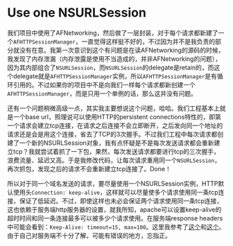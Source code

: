 # Use one NSURLSession

我们项目中使用了AFNetworking，然后做了一层封装，对于每个请求都新建了一个`AFHTTPSessionManager`，一直觉得这样挺不好的，不过因为并不是我负责的部分就没有在意。我第一次意识到这个有问题是在读AFNetworking的源码的时候，我发现了内存泄漏（内存泄露是使用不当造成的，并非AFNetworking的问题），因为其内部组合了`NSURLSession`，而`NSURLSession`的delegate是retain的，而这个delegate就是`AFHTTPSessionManager`实例，所以`AFHTTPSessionManager`是有循环引用的。不过如果你的项目中不是向我们一样每个请求都新创建一个`AFHTTPSessionManager`，而是只用一个单例的话，那么这并没有问题。

还有一个问题稍微高级一点，其实我主要想说这个问题，哈哈。我们工程基本上就是一个base url，照理说可以使用HTTP的persistent connections特性的，即第一个请求会建立tcp连接，在请求之后连接不会立即断开，之后发向同一个地址的请求还是会是用这个连接，省去了TCP的3次握手。不过我们工程中每次请求都创建了一个新的NSURLSession对象，我有点怀疑是不是每次发送请求都会重新建立tcp？我就尝试着抓了一下包，果然，每次发送请求都要进行tcp的三次握手，浪费流量、延迟又高。于是我修改代码，让每次请求重用同一个`NSURLSession`，再次抓包，发现之后的请求不会重新建立tcp连接了。Done！

所以对于同一个域名发送的请求，要尽量使用一个NSURLSession实例，HTTP默认使用头`Connection: keep-alive`，这样就可以尽量使多个请求使用同一条tcp连接，保证了低延迟。不过，即使这样也未必会保证两个请求使用同一条tcp连接，这也依赖于服务端http服务器的设置，就我所知，apache可以设置keep-alive的超时时间和同一条连接最多可以被多少个请求使用。在服务端response headers中可能会看到：`Keep-Alive: timeout=15, max=100`。这里我参考了[这个](http://stackoverflow.com/questions/19155201/http-keep-alive-timeout)和[这个](http://stackoverflow.com/questions/12095533/proper-use-of-keepalive-in-apache-htaccess)。由于自己对服务端不十分了解，可能有错误的地方，忘指正。
